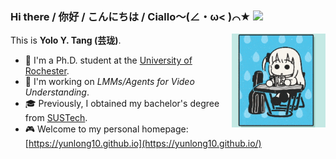 ### Hi there / 你好 / こんにちは / Ciallo～(∠・ω< )⌒★ ![](https://komarev.com/ghpvc/?username=yunlong10&style=flat) 

This is **Yolo Y. Tang (芸珑)**. <img width="150" align="right" src="assets/gifs/bocchi.gif"/>
- :school: I'm a Ph.D. student at the [University of Rochester](https://www.rochester.edu/).
- :dart: I'm working on *LMMs/Agents for Video Understanding*.
- :mortar_board: Previously, I obtained my bachelor's degree from [SUSTech](https://www.sustech.edu.cn/en/).
- :video_game: Welcome to my personal homepage: [https://yunlong10.github.io](https://yunlong10.github.io/)
